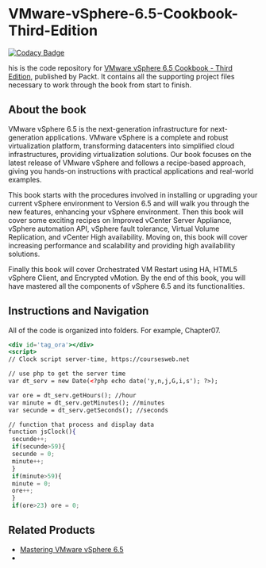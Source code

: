 # VMware-vSphere-6.5-Cookbook-Third-Edition

[![Codacy Badge](https://api.codacy.com/project/badge/Grade/dd3e527ae01c4764ad637bc0a33b679e)](https://app.codacy.com/app/mewaravishal/VMware-vSphere-6.5-Cookbook-Third-Edition?utm_source=github.com&utm_medium=referral&utm_content=VishalMewada/VMware-vSphere-6.5-Cookbook-Third-Edition&utm_campaign=Badge_Grade_Dashboard)

his is the code repository for [VMware vSphere 6.5 Cookbook - Third Edition](https://www.packtpub.com/virtualization-and-cloud/vmware-vsphere-65-cookbook-third-edition?utm_source=github&utm_medium=repository&utm_campaign=9781787127418), published by Packt. It contains all the supporting project files necessary to work through the book from start to finish.

## About the book

VMware vSphere 6.5 is the next-generation infrastructure for next-generation applications. VMware vSphere is a complete and robust virtualization platform, transforming datacenters into simplified cloud infrastructures, providing virtualization solutions. Our book focuses on the latest release of VMware vSphere and follows a recipe-based approach, giving you hands-on instructions with practical applications and real-world examples.

This book starts with the procedures involved in installing or upgrading your current vSphere environment to Version 6.5 and will walk you through the new features, enhancing your vSphere environment. Then this book will cover some exciting recipes on Improved vCenter Server Appliance, vSphere automation API, vSphere fault tolerance, Virtual Volume Replication, and vCenter High availability. Moving on, this book will cover increasing performance and scalability and providing high availability solutions.

Finally this book will cover Orchestrated VM Restart using HA, HTML5 vSphere Client, and Encrypted vMotion. By the end of this book, you will have mastered all the components of vSphere 6.5 and its functionalities.

## Instructions and Navigation

All of the code is organized into folders. For example, Chapter07.

```jsx
<div id='tag_ora'></div>
<script>
// Clock script server-time, https://coursesweb.net

// use php to get the server time
var dt_serv = new Date(<?php echo date('y,n,j,G,i,s'); ?>);

var ore = dt_serv.getHours(); //hour
var minute = dt_serv.getMinutes(); //minutes
var secunde = dt_serv.getSeconds(); //seconds

// function that process and display data
function jsClock(){
 secunde++;
 if(secunde>59){
 secunde = 0;
 minute++;
 }
 if(minute>59){
 minute = 0;
 ore++;
 }
 if(ore>23) ore = 0;

```


## Related Products
* [Mastering VMware vSphere 6.5](https://www.packtpub.com/virtualization-and-cloud/mastering-vmware-vsphere-65?utm_source=github&utm_medium=repository&utm_campaign=9781787286016)
* []()


